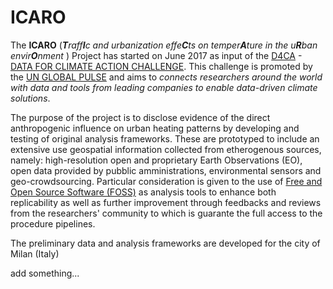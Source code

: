 # ICARO  

The **ICARO** (_**T**raff**I**c and urbanization effe**C**ts on temper**A**ture in the u**R**ban envir**O**nment_ ) Project has started on June 2017 as input of the [D4CA] - [DATA FOR CLIMATE ACTION CHALLENGE]. This challenge is promoted by the [UN GLOBAL PULSE] and aims to _connects researchers around the world with data and tools from leading companies to enable data-driven climate solutions_.

The purpose of the project is to disclose evidence of the direct anthropogenic influence on urban heating patterns by developing and testing of original analysis frameworks. These are prototyped to include an extensive use geospatial information collected from etherogenous sources, namely: high-resolution open and proprietary Earth Observations (EO), open data provided by pubblic amministrations, environmental sensors and geo-crowdsourcing. Particular consideration is given to the use of [Free and Open Source Software (FOSS)] as analysis tools to enhance both replicability as well as further improvement through feedbacks and reviews from the researchers' community to which is guarante the full access to the procedure pipelines. 

The preliminary data and analysis frameworks are developed for the city of Milan (Italy)



[D4CA]: <https://twitter.com/search?q=%23D4CA&src=typd>
[DATA FOR CLIMATE ACTION CHALLENGE]: <http://www.dataforclimateaction.org>
[UN GLOBAL PULSE]: <http://www.unglobalpulse.org>
[Free and Open Source Software (FOSS)]: <https://www.fsf.org>
add something...
